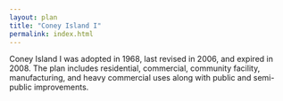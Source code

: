 ```yaml
---
layout: plan
title: "Coney Island I"
permalink: index.html
---
```


Coney Island I was adopted in 1968, last revised in 2006, and expired in 2008. The plan includes residential, commercial, community facility, manufacturing, and heavy commercial uses along with public and semi-public improvements.